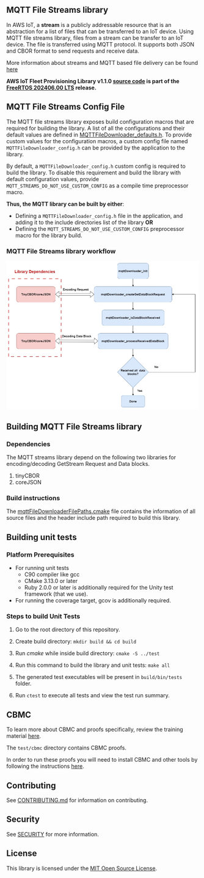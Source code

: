 ## MQTT File Streams library

In AWS IoT, a **stream** is a publicly addressable resource that is an abstraction for a list of files that can be transferred to an IoT device. Using MQTT file streams library, files from a stream can be transfer to an IoT device. The file is transferred using MQTT protocol. It supports both JSON and CBOR format to send requests and receive data.

More information about streams and MQTT based file delivery can be found [here](https://docs.aws.amazon.com/iot/latest/developerguide/mqtt-based-file-delivery.html)

**AWS IoT Fleet Provisioning Library v1.1.0
[source code](https://github.com/aws/aws-iot-core-mqtt-file-streams-embedded-c/tree/v1.1.0/source)
is part of the
[FreeRTOS 202406.00 LTS](https://github.com/FreeRTOS/FreeRTOS-LTS/tree/202406.00-LTS)
release.**

## MQTT File Streams Config File

The MQTT file streams library exposes build configuration macros that are required for
building the library. A list of all the configurations and their default values
are defined in
[MQTTFileDownloader_defaults.h](source/include/MQTTFileDownloader_defaults.h). To
provide custom values for the configuration macros, a custom config file named
`MQTTFileDownloader_config.h` can be provided by the application to the library.

By default, a `MQTTFileDownloader_config.h` custom config is required to build the
library. To disable this requirement and build the library with default
configuration values, provide `MQTT_STREAMS_DO_NOT_USE_CUSTOM_CONFIG` as a compile time
preprocessor macro.

**Thus, the MQTT library can be built by either**:

- Defining a `MQTTFileDownloader_config.h` file in the application, and adding it to the
  include directories list of the library
  **OR**
- Defining the `MQTT_STREAMS_DO_NOT_USE_CUSTOM_CONFIG` preprocessor macro for the
  library build.

### MQTT File Streams library workflow

![alt text](./docs/doxygen/images/MqttStreams_flowChart.jpg)

## Building MQTT File Streams library

### Dependencies

The MQTT streams library depend on the following two libraries for encoding/decoding GetStream Request and Data blocks.

1. tinyCBOR
2. coreJSON

### Build instructions

The [mqttFileDownloaderFilePaths.cmake](mqttFileDownloaderFilePaths.cmake) file contains the information of all source files and the header include path required to build this library.

## Building unit tests

### Platform Prerequisites

- For running unit tests
  - C90 compiler like gcc
  - CMake 3.13.0 or later
  - Ruby 2.0.0 or later is additionally required for the Unity test framework
    (that we use).
- For running the coverage target, gcov is additionally required.

### Steps to build Unit Tests

1. Go to the root directory of this repository.

1. Create build directory: `mkdir build && cd build`

1. Run _cmake_ while inside build directory: `cmake -S ../test`

1. Run this command to build the library and unit tests: `make all`

1. The generated test executables will be present in `build/bin/tests` folder.

1. Run `ctest` to execute all tests and view the test run summary.

## CBMC

To learn more about CBMC and proofs specifically, review the training material
[here](https://model-checking.github.io/cbmc-training).

The `test/cbmc` directory contains CBMC proofs.

In order to run these proofs you will need to install CBMC and other tools by
following the instructions
[here](https://model-checking.github.io/cbmc-training/installation.html).

## Contributing

See [CONTRIBUTING.md](./.github/CONTRIBUTING.md) for information on
contributing.

## Security

See [SECURITY](SECURITY.md) for more information.

## License

This library is licensed under the [MIT Open Source License](LICENSE).

